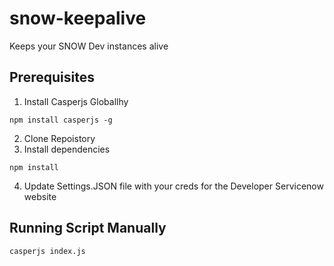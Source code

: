 # snow-keepalive
Keeps your SNOW Dev instances alive


## Prerequisites
1. Install Casperjs Globallhy
```
npm install casperjs -g
```
2. Clone Repoistory
3. Install dependencies 
```
npm install
```
4. Update Settings.JSON file with your creds for the Developer Servicenow website

## Running Script Manually
```
casperjs index.js
```
